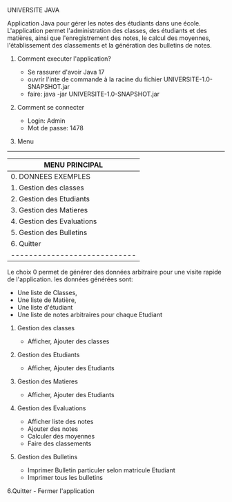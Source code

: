 UNIVERSITE JAVA

Application Java pour gérer les notes des étudiants dans une
école.
L'application permet l'administration des classes, des étudiants et des
matières, ainsi que l'enregistrement des notes, le calcul des moyennes,
l'établissement des classements et la génération des bulletins de notes.


1. Comment executer l'application?
	- Se rassurer d'avoir Java 17
	- ouvrir l'inte de commande à la racine du fichier UNIVERSITE-1.0-SNAPSHOT.jar
	- faire: java -jar UNIVERSITE-1.0-SNAPSHOT.jar


2. Comment se connecter
	- Login: Admin
	- Mot de passe: 1478
3. Menu

------------------------------
|      MENU PRINCIPAL        |
|----------------------------|
| 0. DONNEES EXEMPLES        |
| 1. Gestion des classes     |
| 2. Gestion des Etudiants   |
| 3. Gestion des Matieres    |
| 4. Gestion des Evaluations |
| 5. Gestion des Bulletins   |
| 6. Quitter                 |
|----------------------------|

Le choix 0 permet de générer des données arbitraire pour une visite rapide de l'application.
les données générées sont: 

- Une liste de Classes, 
- Une liste de Matière, 
- Une liste d'étudiant
- Une liste de notes arbitraires pour chaque Etudiant

1. Gestion des classes
	- Afficher, Ajouter des classes

2. Gestion des Etudiants 
	- Afficher, Ajouter des Etudiants

3. Gestion des Matieres
	- Afficher, Ajouter des Etudiants

4. Gestion des Evaluations 
	- Afficher liste des notes
	- Ajouter des notes 
	- Calculer des moyennes
	- Faire des classements
5. Gestion des Bulletins 
	- Imprimer Bulletin particuler selon matricule Etudiant
	- Imprimer tous les bulletins

6.Quitter
	- Fermer l'application


